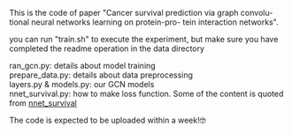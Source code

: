 This is the code of paper "Cancer survival prediction via graph convolu- tional neural networks learning on protein-pro- tein interaction networks".

you can run "train.sh" to execute the experiment, but make sure you have completed the readme operation in the data directory

ran_gcn.py: details about model training\
prepare_data.py: details about data preprocessing\
layers.py & models.py: our GCN models\
nnet_survival.py: how to make loss function. Some of the content is quoted from [nnet_survival](https://github.com/MGensheimer/nnet-survival)

The code is expected to be uploaded within a week!🤓
